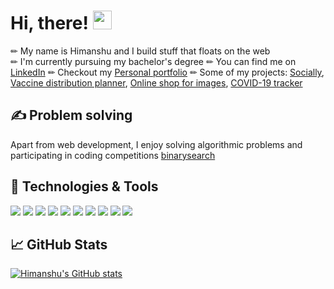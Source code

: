 # Hi, there! <img src="https://raw.githubusercontent.com/MartinHeinz/MartinHeinz/master/wave.gif" width="30px">

&#x270f; My name is Himanshu and I build stuff that floats on the web <br/>
&#x270f; I'm currently pursuing my bachelor's degree
&#x270f; You can find me on [LinkedIn](https://linkedin.com/in/hkumar0132/)
&#x270f; Checkout my [Personal portfolio](https://hkumar0132.netlify.app)
&#x270f; Some of my projects: [Socially](https://sosially.netlify.app/), [Vaccine distribution planner](http://14.97.25.74:9001/), [Online shop for images](https://drive.google.com/file/d/16ZElYGEzeTj9Sc8DSZ-huk1ahz8o2xVX/view?usp=sharing), [COVID-19 tracker](https://covid.codestoresolutions.com/)

## &#x270d; Problem solving

Apart from web development, I enjoy solving algorithmic problems and participating in coding competitions [binarysearch](https://binarysearch.io/@/hkumar0132/)

## 🔧 Technologies & Tools
![](https://img.shields.io/badge/Code-HTML5-informational?style=flat&logo=python&logoColor=white&color=2bbc8a)
![](https://img.shields.io/badge/Code-CSS3-informational?style=flat&logo=python&logoColor=white&color=2bbc8a)
![](https://img.shields.io/badge/Code-JavaScript-informational?style=flat&logo=javascript&logoColor=white&color=2bbc8a)
![](https://img.shields.io/badge/Frontend-Reactjs-informational?style=flat&logo=go&logoColor=white&color=2bbc8a)
![](https://img.shields.io/badge/Backend-Nodejs-informational?style=flat&logo=cmake&logoColor=white&color=2bbc8a)
![](https://img.shields.io/badge/Database-MongoDB-informational?style=flat&logo=vue.js&logoColor=white&color=2bbc8a)
![](https://img.shields.io/badge/Database-Firebase-informational?style=flat&logo=vue.js&logoColor=white&color=2bbc8a)
![](https://img.shields.io/badge/Editor-VS_CODE-informational?style=flat&logo=intellij-idea&logoColor=white&color=2bbc8a)
![](https://img.shields.io/badge/Tools-Netlify-informational?style=flat&logo=postgresql&logoColor=white&color=2bbc8a)
![](https://img.shields.io/badge/Tools-Heroku-informational?style=flat&logo=postgresql&logoColor=white&color=2bbc8a)

## &#x1f4c8; GitHub Stats

<!-- Resources -->
<!-- Icons: https://simpleicons.org/ -->
<!-- GitHub Stats: https://github.com/anuraghazra/github-readme-stats -->
<!-- Emojis: https://emojipedia.org/emoji/ -->
<!-- HTML Emojis: https://www.fileformat.info/index.htm -->
<!-- Shields: https://shields.io/ -->
<!-- Awesome GitHub Profile README: https://github.com/abhisheknaiidu/awesome-github-profile-readme -->

[![Himanshu's GitHub stats](https://github-readme-stats.vercel.app/api?username=hkumar0132&hide=issues,contribs&show_icons=true&theme=radical)](https://github.com/hkumar0132/github-readme-stats)
